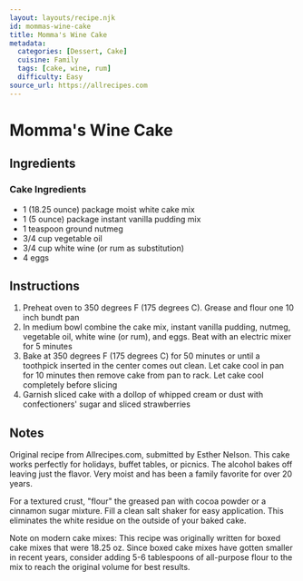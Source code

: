 ```yaml
---
layout: layouts/recipe.njk
id: mommas-wine-cake
title: Momma's Wine Cake
metadata:
  categories: [Dessert, Cake]
  cuisine: Family
  tags: [cake, wine, rum]
  difficulty: Easy
source_url: https://allrecipes.com
---
```


# Momma's Wine Cake

## Ingredients

### Cake Ingredients
- 1 (18.25 ounce) package moist white cake mix
- 1 (5 ounce) package instant vanilla pudding mix
- 1 teaspoon ground nutmeg
- 3/4 cup vegetable oil
- 3/4 cup white wine (or rum as substitution)
- 4 eggs

## Instructions

1. Preheat oven to 350 degrees F (175 degrees C). Grease and flour one 10 inch bundt pan
2. In medium bowl combine the cake mix, instant vanilla pudding, nutmeg, vegetable oil, white wine (or rum), and eggs. Beat with an electric mixer for 5 minutes
3. Bake at 350 degrees F (175 degrees C) for 50 minutes or until a toothpick inserted in the center comes out clean. Let cake cool in pan for 10 minutes then remove cake from pan to rack. Let cake cool completely before slicing
4. Garnish sliced cake with a dollop of whipped cream or dust with confectioners' sugar and sliced strawberries

## Notes
Original recipe from Allrecipes.com, submitted by Esther Nelson. This cake works perfectly for holidays, buffet tables, or picnics. The alcohol bakes off leaving just the flavor. Very moist and has been a family favorite for over 20 years.

For a textured crust, "flour" the greased pan with cocoa powder or a cinnamon sugar mixture. Fill a clean salt shaker for easy application. This eliminates the white residue on the outside of your baked cake.

Note on modern cake mixes: This recipe was originally written for boxed cake mixes that were 18.25 oz. Since boxed cake mixes have gotten smaller in recent years, consider adding 5-6 tablespoons of all-purpose flour to the mix to reach the original volume for best results.